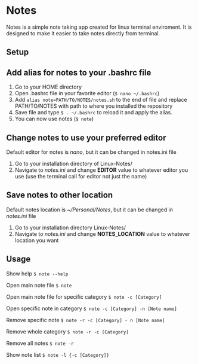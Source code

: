 # Notes

Notes is a simple note taking app created for linux terminal enviroment.
It is designed to make it easier to take notes directly from terminal.

## Setup

## Add alias for notes to your .bashrc file

1. Go to your HOME directory
2. Open .bashrc file in your favorite editor (`$ nano ~/.bashrc`)
3. Add `alias note=PATH/TO/NOTES/notes.sh` to the end of file and replace PATH/TO/NOTES with path to where you installed the repository
4. Save file and type `$ . ~/.bashrc` to reload it and apply the alias.
5. You can now use notes (`$ note`)

## Change notes to use your preferred editor

Default editor for notes is *nano*, but it can be changed in notes.ini file

1. Go to your installation directory of Linux-Notes/
2. Navigate to *notes.ini* and change **EDITOR** value to whatever editor you use (use the terminal call for editor not just the name)

## Save notes to other location

Default notes location is *~/Personal/Notes*, but it can be changed in *notes.ini* file

1. Go to your installation directory Linux-Notes/
2. Navigate to *notes.ini* and change **NOTES_LOCATION** value to whatever location you want

## Usage

Show help
`$ note --help`

Open main note file
`$ note`

Open main note file for specific category
`$ note -c [Category]`

Open specific note in category
`$ note -c [Category] -n [Note name]`

Remove specific note
`$ note -r -c [Category] - n [Note name]`

Remove whole category
`$ note -r -c [Category]`

Remove all notes
`$ note -r`

Show note list
`$ note -l {-c [Category]}`
